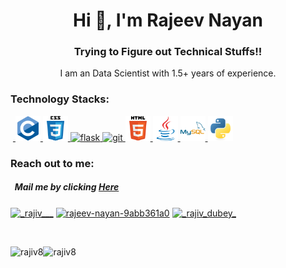 <h1 align="center">Hi 👋, I'm Rajeev Nayan</h1>
<h3 align="center">Trying to Figure out Technical Stuffs!!</h3>
<p align="center"> I am an Data Scientist with 1.5+ years of experience.</p>



<h3 align="left">Technology Stacks:</h3>
<p align="left"> &nbsp;<a href="https://www.cprogramming.com/" target="_blank"> <img src="https://raw.githubusercontent.com/devicons/devicon/master/icons/c/c-original.svg" alt="c" width="40" height="40"/> </a> <a href="https://www.w3schools.com/css/" target="_blank"> <img src="https://raw.githubusercontent.com/devicons/devicon/master/icons/css3/css3-original-wordmark.svg" alt="css3" width="40" height="40"/> </a> <a href="https://flask.palletsprojects.com/" target="_blank"> <img src="https://www.vectorlogo.zone/logos/pocoo_flask/pocoo_flask-icon.svg" alt="flask" width="40" height="40"/> </a> <a href="https://git-scm.com/" target="_blank"> <img src="https://www.vectorlogo.zone/logos/git-scm/git-scm-icon.svg" alt="git" width="40" height="40"/> </a> <a href="https://www.w3.org/html/" target="_blank"> <img src="https://raw.githubusercontent.com/devicons/devicon/master/icons/html5/html5-original-wordmark.svg" alt="html5" width="40" height="40"/> </a> <a href="https://www.java.com" target="_blank"> <img src="https://raw.githubusercontent.com/devicons/devicon/master/icons/java/java-original.svg" alt="java" width="40" height="40"/> </a> <a href="https://www.mysql.com/" target="_blank"> <img src="https://raw.githubusercontent.com/devicons/devicon/master/icons/mysql/mysql-original-wordmark.svg" alt="mysql" width="40" height="40"/> </a> <a href="https://www.python.org" target="_blank"> <img src="https://raw.githubusercontent.com/devicons/devicon/master/icons/python/python-original.svg" alt="python" width="40" height="40"/> </a> </p>

<h3 align="left">Reach out to me:</h3>
<p align="left">
<h5> &nbsp;&nbsp;Mail me by clicking <a href="mailto:rnayan516@gmail.com">Here</a></h5>
<a href="https://twitter.com/_rajiv___" target="blank"><img align="center" src="https://cdn.jsdelivr.net/npm/simple-icons@3.0.1/icons/twitter.svg" alt="_rajiv___" height="30" width="40"/></a>
<a href="https://linkedin.com/in/rajeev-nayan-9abb361a0" target="blank"><img align="center" src="https://cdn.jsdelivr.net/npm/simple-icons@3.0.1/icons/linkedin.svg" alt="rajeev-nayan-9abb361a0" height="30" width="40" /></a>
<a href="https://instagram.com/_rajiv_dubey_" target="blank"><img align="center" src="https://cdn.jsdelivr.net/npm/simple-icons@3.0.1/icons/instagram.svg" alt="_rajiv_dubey_" height="30" width="40" /></a>
</p>
&nbsp;
<p><img align="left" src="https://github-readme-stats.vercel.app/api/top-langs?username=rajiv8&show_icons=true&locale=en&layout=compact" alt="rajiv8" />
<img align="left" src="https://github-readme-stats.vercel.app/api?username=rajiv8&show_icons=true&locale=en" alt="rajiv8" /></p>
